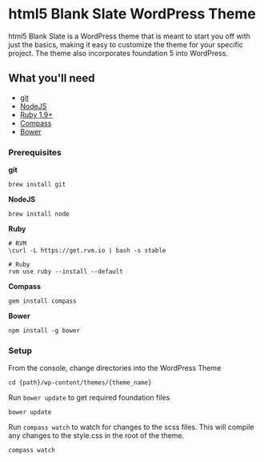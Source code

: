 # html5 Blank Slate WordPress Theme

html5 Blank Slate is a WordPress theme that is meant to start you off with just the basics, making it easy to customize the theme for your specific project. The theme also incorporates foundation 5 into WordPress.

## What you'll need
- [git](http://git-scm.com/)
- [NodeJS](http://nodejs.org/)
- [Ruby 1.9+](https://www.ruby-lang.org/)
- [Compass](http://compass-style.org/)
- [Bower](http://bower.io/)

### Prerequisites

**git**
```
brew install git
```

**NodeJS**
```
brew install node
```

**Ruby**
```
# RVM
\curl -L https://get.rvm.io | bash -s stable

# Ruby
rvm use ruby --install --default
```

**Compass**
```
gem install compass
```

**Bower**
```
npm install -g bower
```

### Setup

From the console, change directories into the WordPress Theme
```
cd {path}/wp-content/themes/{theme_name}
```

Run `bower update` to get required foundation files
```
bower update
```

Run `compass watch` to watch for changes to the scss files. This will compile any changes to the style.css in the root of the theme.
```
compass watch
```
